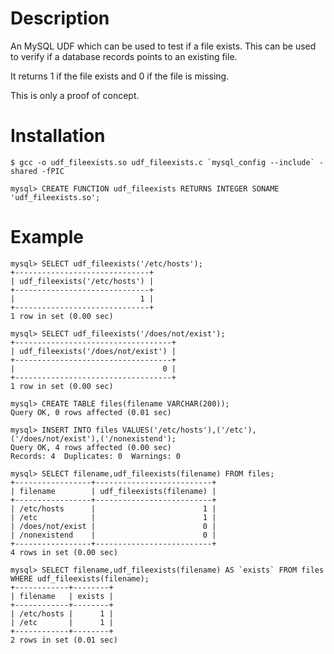 Description
===========
An MySQL UDF which can be used to test if a file exists. This can be used to verify if a database records points to an existing file.

It returns 1 if the file exists and 0 if the file is missing.

This is only a proof of concept.

Installation
============

    $ gcc -o udf_fileexists.so udf_fileexists.c `mysql_config --include` -shared -fPIC

    mysql> CREATE FUNCTION udf_fileexists RETURNS INTEGER SONAME 'udf_fileexists.so';

Example
=======

    mysql> SELECT udf_fileexists('/etc/hosts');
    +------------------------------+
    | udf_fileexists('/etc/hosts') |
    +------------------------------+
    |                            1 |
    +------------------------------+
    1 row in set (0.00 sec)
    
    mysql> SELECT udf_fileexists('/does/not/exist');
    +-----------------------------------+
    | udf_fileexists('/does/not/exist') |
    +-----------------------------------+
    |                                 0 |
    +-----------------------------------+
    1 row in set (0.00 sec)
    
    mysql> CREATE TABLE files(filename VARCHAR(200));
    Query OK, 0 rows affected (0.01 sec)
    
    mysql> INSERT INTO files VALUES('/etc/hosts'),('/etc'),('/does/not/exist'),('/nonexistend');
    Query OK, 4 rows affected (0.00 sec)
    Records: 4  Duplicates: 0  Warnings: 0
    
    mysql> SELECT filename,udf_fileexists(filename) FROM files;
    +-----------------+--------------------------+
    | filename        | udf_fileexists(filename) |
    +-----------------+--------------------------+
    | /etc/hosts      |                        1 |
    | /etc            |                        1 |
    | /does/not/exist |                        0 |
    | /nonexistend    |                        0 |
    +-----------------+--------------------------+
    4 rows in set (0.00 sec)
    
    mysql> SELECT filename,udf_fileexists(filename) AS `exists` FROM files WHERE udf_fileexists(filename);
    +------------+--------+
    | filename   | exists |
    +------------+--------+
    | /etc/hosts |      1 |
    | /etc       |      1 |
    +------------+--------+
    2 rows in set (0.01 sec)
    

